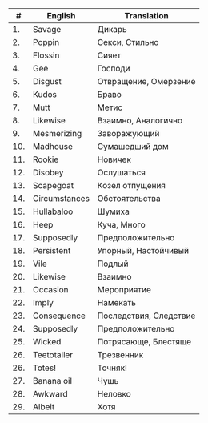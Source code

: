 | # | English | Translation |
|---|---|---|
| 1. | Savage | Дикарь |
| 2. | Poppin | Секси, Стильно |
| 3. | Flossin | Сияет |
| 4. | Gee | Господи |
| 5. | Disgust | Отвращение, Омерзение |
| 6. | Kudos | Браво |
| 7. | Mutt | Метис |
| 8. | Likewise | Взаимно, Аналогично |
| 9. | Mesmerizing | Заворажующий |
| 10. | Madhouse | Сумашедший дом |
| 11. | Rookie | Новичек |
| 12. | Disobey | Ослушаться |
| 13. | Scapegoat | Козел отпущения |
| 14. | Circumstances | Обстоятельства |
| 15. | Hullabaloo | Шумиха |
| 16. | Heep | Куча, Много |
| 17. | Supposedly | Предположительно |
| 18. | Persistent | Упорный, Настойчивый |
| 19. | Vile | Подлый |
| 20. | Likewise | Взаимно |
| 21. | Occasion | Мероприятие |
| 22. | Imply | Намекать |
| 23. | Consequence | Последствия, Следствие |
| 24. | Supposedly | Предположительно |
| 25. | Wicked | Потрясающе, Блестяще |
| 26. | Teetotaller | Трезвенник |
| 26. | Totes! | Точняк! |
| 27. | Banana oil | Чушь |
| 28. | Awkward | Неловко |
| 29. | Albeit | Хотя |
